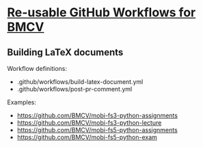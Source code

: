 # [Re-usable GitHub Workflows for BMCV]()

## Building LaTeX documents

Workflow definitions:

- .github/workflows/build-latex-document.yml
- .github/workflows/post-pr-comment.yml

Examples:

- https://github.com/BMCV/mobi-fs3-python-assignments
- https://github.com/BMCV/mobi-fs3-python-lecture
- https://github.com/BMCV/mobi-fs5-python-assignments
- https://github.com/BMCV/mobi-fs5-python-exam
